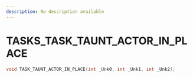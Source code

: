 ```yaml
---
description: No description available 
---
```


# TASKS\_TASK_TAUNT_ACTOR_IN_PLACE

```cpp
void TASK_TAUNT_ACTOR_IN_PLACE(int _Unk0, int _Unk1, int _Unk2);
```